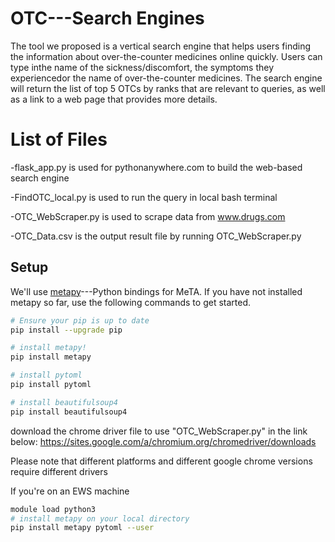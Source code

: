 # OTC---Search Engines

The tool we proposed is a vertical search engine that helps users finding the information about over-the-counter medicines online quickly. 
Users can type inthe name of the sickness/discomfort, the symptoms they experiencedor the name of over-the-counter medicines. 
The search engine will return the list of top 5 OTCs by ranks that are relevant to queries, as well as a link to a web page that provides more details. 

# List of Files

-flask_app.py is used for pythonanywhere.com to build the web-based search engine

-FindOTC_local.py is used to run the query in local bash terminal

-OTC_WebScraper.py is used to scrape data from www.drugs.com

-OTC_Data.csv is the output result file by running OTC_WebScraper.py

## Setup
We'll use [metapy](https://github.com/meta-toolkit/metapy)---Python bindings for MeTA. 
If you have not installed metapy so far, use the following commands to get started.

```bash
# Ensure your pip is up to date
pip install --upgrade pip

# install metapy!
pip install metapy 

# install pytoml
pip install pytoml

# install beautifulsoup4
pip install beautifulsoup4

```

download the chrome driver file to use "OTC_WebScraper.py" in the link below:
https://sites.google.com/a/chromium.org/chromedriver/downloads

Please note that different platforms and different google chrome versions require different drivers

If you're on an EWS machine
```bash
module load python3
# install metapy on your local directory
pip install metapy pytoml --user
```




